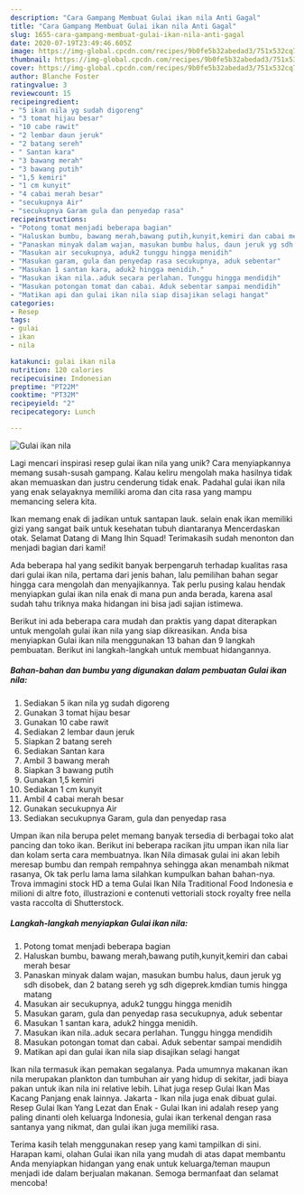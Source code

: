 ```yaml
---
description: "Cara Gampang Membuat Gulai ikan nila Anti Gagal"
title: "Cara Gampang Membuat Gulai ikan nila Anti Gagal"
slug: 1655-cara-gampang-membuat-gulai-ikan-nila-anti-gagal
date: 2020-07-19T23:49:46.605Z
image: https://img-global.cpcdn.com/recipes/9b0fe5b32abedad3/751x532cq70/gulai-ikan-nila-foto-resep-utama.jpg
thumbnail: https://img-global.cpcdn.com/recipes/9b0fe5b32abedad3/751x532cq70/gulai-ikan-nila-foto-resep-utama.jpg
cover: https://img-global.cpcdn.com/recipes/9b0fe5b32abedad3/751x532cq70/gulai-ikan-nila-foto-resep-utama.jpg
author: Blanche Foster
ratingvalue: 3
reviewcount: 15
recipeingredient:
- "5 ikan nila yg sudah digoreng"
- "3 tomat hijau besar"
- "10 cabe rawit"
- "2 lembar daun jeruk"
- "2 batang sereh"
- " Santan kara"
- "3 bawang merah"
- "3 bawang putih"
- "1,5 kemiri"
- "1 cm kunyit"
- "4 cabai merah besar"
- "secukupnya Air"
- "secukupnya Garam gula dan penyedap rasa"
recipeinstructions:
- "Potong tomat menjadi beberapa bagian"
- "Haluskan bumbu, bawang merah,bawang putih,kunyit,kemiri dan cabai merah besar"
- "Panaskan minyak dalam wajan, masukan bumbu halus, daun jeruk yg sdh disobek, dan 2 batang sereh yg sdh digeprek.kmdian tumis hingga matang"
- "Masukan air secukupnya, aduk2 tunggu hingga menidih"
- "Masukan garam, gula dan penyedap rasa secukupnya, aduk sebentar"
- "Masukan 1 santan kara, aduk2 hingga menidih."
- "Masukan ikan nila..aduk secara perlahan. Tunggu hingga mendidih"
- "Masukan potongan tomat dan cabai. Aduk sebentar sampai mendidih"
- "Matikan api dan gulai ikan nila siap disajikan selagi hangat"
categories:
- Resep
tags:
- gulai
- ikan
- nila

katakunci: gulai ikan nila 
nutrition: 120 calories
recipecuisine: Indonesian
preptime: "PT22M"
cooktime: "PT32M"
recipeyield: "2"
recipecategory: Lunch

---
```



![Gulai ikan nila](https://img-global.cpcdn.com/recipes/9b0fe5b32abedad3/751x532cq70/gulai-ikan-nila-foto-resep-utama.jpg)

Lagi mencari inspirasi resep gulai ikan nila yang unik? Cara menyiapkannya memang susah-susah gampang. Kalau keliru mengolah maka hasilnya tidak akan memuaskan dan justru cenderung tidak enak. Padahal gulai ikan nila yang enak selayaknya memiliki aroma dan cita rasa yang mampu memancing selera kita.

Ikan memang enak di jadikan untuk santapan lauk. selain enak ikan memiliki gizi yang sangat baik untuk kesehatan tubuh diantaranya Mencerdaskan otak. Selamat Datang di Mang Ihin Squad! Terimakasih sudah menonton dan menjadi bagian dari kami!

Ada beberapa hal yang sedikit banyak berpengaruh terhadap kualitas rasa dari gulai ikan nila, pertama dari jenis bahan, lalu pemilihan bahan segar hingga cara mengolah dan menyajikannya. Tak perlu pusing kalau hendak menyiapkan gulai ikan nila enak di mana pun anda berada, karena asal sudah tahu triknya maka hidangan ini bisa jadi sajian istimewa.


Berikut ini ada beberapa cara mudah dan praktis yang dapat diterapkan untuk mengolah gulai ikan nila yang siap dikreasikan. Anda bisa menyiapkan Gulai ikan nila menggunakan 13 bahan dan 9 langkah pembuatan. Berikut ini langkah-langkah untuk membuat hidangannya.

<!--inarticleads1-->

##### Bahan-bahan dan bumbu yang digunakan dalam pembuatan Gulai ikan nila:

1. Sediakan 5 ikan nila yg sudah digoreng
1. Gunakan 3 tomat hijau besar
1. Gunakan 10 cabe rawit
1. Sediakan 2 lembar daun jeruk
1. Siapkan 2 batang sereh
1. Sediakan  Santan kara
1. Ambil 3 bawang merah
1. Siapkan 3 bawang putih
1. Gunakan 1,5 kemiri
1. Sediakan 1 cm kunyit
1. Ambil 4 cabai merah besar
1. Gunakan secukupnya Air
1. Sediakan secukupnya Garam, gula dan penyedap rasa


Umpan ikan nila berupa pelet memang banyak tersedia di berbagai toko alat pancing dan toko ikan. Berikut ini beberapa racikan jitu umpan ikan nila liar dan kolam serta cara membuatnya. Ikan Nila dimasak gulai ini akan lebih meresap bumbu dan rempah rempahnya sehingga akan menambah nikmat rasanya, Ok tak perlu lama lama silahkan kumpulkan bahan bahan-nya. Trova immagini stock HD a tema Gulai Ikan Nila Traditional Food Indonesia e milioni di altre foto, illustrazioni e contenuti vettoriali stock royalty free nella vasta raccolta di Shutterstock. 

<!--inarticleads2-->

##### Langkah-langkah menyiapkan Gulai ikan nila:

1. Potong tomat menjadi beberapa bagian
1. Haluskan bumbu, bawang merah,bawang putih,kunyit,kemiri dan cabai merah besar
1. Panaskan minyak dalam wajan, masukan bumbu halus, daun jeruk yg sdh disobek, dan 2 batang sereh yg sdh digeprek.kmdian tumis hingga matang
1. Masukan air secukupnya, aduk2 tunggu hingga menidih
1. Masukan garam, gula dan penyedap rasa secukupnya, aduk sebentar
1. Masukan 1 santan kara, aduk2 hingga menidih.
1. Masukan ikan nila..aduk secara perlahan. Tunggu hingga mendidih
1. Masukan potongan tomat dan cabai. Aduk sebentar sampai mendidih
1. Matikan api dan gulai ikan nila siap disajikan selagi hangat


Ikan nila termasuk ikan pemakan segalanya. Pada umumnya makanan ikan nila merupakan plankton dan tumbuhan air yang hidup di sekitar, jadi biaya pakan untuk ikan nila ini relative lebih. Lihat juga resep Gulai Ikan Mas Kacang Panjang enak lainnya. Jakarta - Ikan nila juga enak dibuat gulai. Resep Gulai Ikan Yang Lezat dan Enak - Gulai Ikan ini adalah resep yang paling dinanti oleh keluarga Indonesia, gulai ikan terkenal dengan rasa santanya yang nikmat, dan gulai ikan juga memiliki rasa. 

Terima kasih telah menggunakan resep yang kami tampilkan di sini. Harapan kami, olahan Gulai ikan nila yang mudah di atas dapat membantu Anda menyiapkan hidangan yang enak untuk keluarga/teman maupun menjadi ide dalam berjualan makanan. Semoga bermanfaat dan selamat mencoba!
